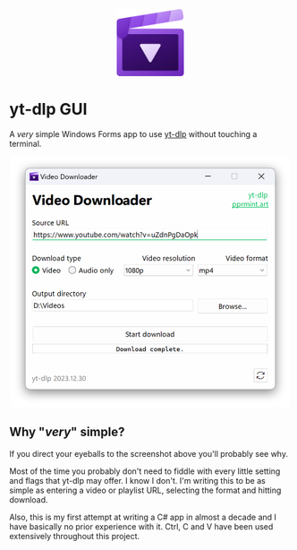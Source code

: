 <p align="center">
    <img height="120" alt="Project logo, which is a purple clapperboard with a play icon in the center." src="/assets/logo.png">
</p>

# yt-dlp GUI

A _very_ simple Windows Forms app to use [yt-dlp](https://github.com/yt-dlp/yt-dlp) without touching a terminal.

<p align="center">
    <picture>
        <source media="(prefers-color-scheme: dark)" srcset="/assets/screenshot_dark.png">
        <img width="500" alt="Screenshot of the UI." src="/assets/screenshot_light.png">
    </picture>
</p>

## Why "_very_" simple?

If you direct your eyeballs to the screenshot above you'll probably see why.

Most of the time you probably don't need to fiddle with every little setting and flags that yt-dlp may offer. I know I don't. I'm writing this to be as simple as entering a video or playlist URL, selecting the format and hitting download. 

Also, this is my first attempt at writing a C# app in almost a decade and I have basically no prior experience with it. Ctrl, C and V have been used extensively throughout this project.